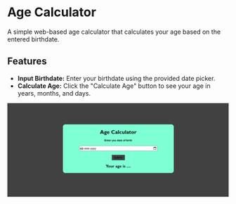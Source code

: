 # Age Calculator

A simple web-based age calculator that calculates your age based on the entered birthdate.

## Features

- **Input Birthdate:** Enter your birthdate using the provided date picker.
- **Calculate Age:** Click the "Calculate Age" button to see your age in years, months, and days.

![Alt text](image.png)